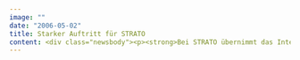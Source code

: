 ```yaml
---
image: ""
date: "2006-05-02"
title: Starker Auftritt für STRATO
content: <div class="newsbody"><p><strong>Bei STRATO übernimmt das Internet die Führung. Für Marketing und Vertrieb der neuesten Server-Generation haben die SinnerSchrader Studios die Lead-Kampagne zum Launch entwickelt. Das Kampagnenmotiv "Das Kraftpaket" - ein kraftvoll animierter Stier - wird parallel und reichweitenstark crossmedial (Online-Werbung, Print-Anzeigen, Beilagen etc.) geschaltet.</strong></p><p>Das Produktspecial im Internet setzt mit hochwertiger 3D-Produktion und Interaktion einen Benchmark in der sonst eher nüchternen Branche. Die erlebnisreiche Ansprache führt direkt in die Bestellung. Das Internet übernimmt damit sowohl in der Kommunikation als auch im Vertrieb den Lead.</p><p>Silvia Beßlich, Vorstand Marketing der STRATO Medien AG&#58; "Mit dem exklusiven Online-Launch des neuen High-End-Servers und dem vor kurzem erfolgreichen Start in die Internationalisierung unterstreicht STRATO erneut seine Rolle als einer der innovativsten Anbieter von Internet-Mehrwertdiensten in Europa."</p><p>Malte Blumenthal, Geschäftsführer Kreation der SinnerSchrader Studios&#58; "STRATO beweist, dass hochwertiges Marketing und direkter Vertrieb im Internet eine geschlossene Einheit bilden können. Die gewohnte Trennung ist im interaktiven Zeitalter überholt."</p><p>Mit der Kampagne stellt STRATO seinen neuen Top-of-the-Line-Server vor. Der STRATO HighEnd Server XPro mit 64-bit-Power basiert auf dem brandneuen AMD OpteronTM Prozessor 185 mit Dual-Core-Technologie, hat 4 GB RAM und besitzt zwei RAID1-Festplatten.</p></div>
---
```

